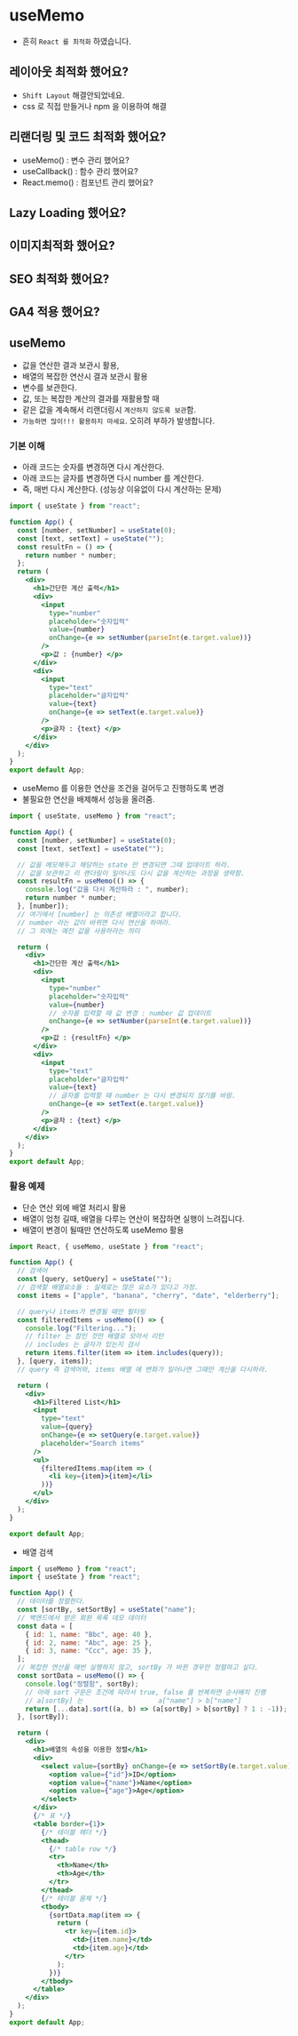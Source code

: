 # useMemo

- 흔히 `React 를 최적화` 하였습니다.

## 레이아웃 최적화 했어요?

- `Shift Layout` 해결안되었네요.
- css 로 직접 만들거나 npm 을 이용하여 해결

## 리랜더링 및 코드 최적화 했어요?

- useMemo() : 변수 관리 했어요?
- useCallback() : 함수 관리 했어요?
- React.memo() : 컴포넌트 관리 했어요?

## Lazy Loading 했어요?

## 이미지최적화 했어요?

## SEO 최적화 했어요?

## GA4 적용 했어요?

## useMemo

- 값을 연산한 결과 보관시 활용,
- 배열의 복잡한 연산시 결과 보관시 활용
- 변수를 보관한다.
- 값, 또는 복잡한 계산의 결과를 재활용할 때
- 같은 값을 계속해서 리랜더링시 `계산하지 않도록 보관`함.
- `가능하면 많이!!! 활용하지 마세요`. 오히려 부하가 발생합니다.

### 기본 이해

- 아래 코드는 숫자를 변경하면 다시 계산한다.
- 아래 코드는 글자를 변경하면 다시 number 를 계산한다.
- 즉, 매번 다시 계산한다. (성능상 이유없이 다시 계산하는 문제)

```jsx
import { useState } from "react";

function App() {
  const [number, setNumber] = useState(0);
  const [text, setText] = useState("");
  const resultFn = () => {
    return number * number;
  };
  return (
    <div>
      <h1>간단한 계산 출력</h1>
      <div>
        <input
          type="number"
          placeholder="숫자입력"
          value={number}
          onChange={e => setNumber(parseInt(e.target.value))}
        />
        <p>값 : {number} </p>
      </div>
      <div>
        <input
          type="text"
          placeholder="글자입력"
          value={text}
          onChange={e => setText(e.target.value)}
        />
        <p>글자 : {text} </p>
      </div>
    </div>
  );
}
export default App;
```

- useMemo 를 이용한 연산을 조건을 걸어두고 진행하도록 변경
- 불필요한 연산을 배제해서 성능을 올려줌.

```jsx
import { useState, useMemo } from "react";

function App() {
  const [number, setNumber] = useState(0);
  const [text, setText] = useState("");

  // 값을 메모해두고 해당하는 state 만 변경되면 그때 업데이트 하라.
  // 값을 보관하고 리 랜더링이 일어나도 다시 값을 계산하는 과정을 생략함.
  const resultFn = useMemo(() => {
    console.log("값을 다시 계산하라 : ", number);
    return number * number;
  }, [number]);
  // 여기에서 [number] 는 의존성 배열이라고 합니다.
  // number 라는 값이 바뀌면 다시 연산을 하여라.
  // 그 외에는 예전 값을 사용하라는 의미

  return (
    <div>
      <h1>간단한 계산 출력</h1>
      <div>
        <input
          type="number"
          placeholder="숫자입력"
          value={number}
          // 숫자를 입력할 때 값 변경 : number 값 업데이트
          onChange={e => setNumber(parseInt(e.target.value))}
        />
        <p>값 : {resultFn} </p>
      </div>
      <div>
        <input
          type="text"
          placeholder="글자입력"
          value={text}
          // 글자를 입력할 때 number 는 다시 변경되지 않기를 바람.
          onChange={e => setText(e.target.value)}
        />
        <p>글자 : {text} </p>
      </div>
    </div>
  );
}
export default App;
```

### 활용 예제

- 단순 연산 외에 배열 처리시 활용
- 배열이 엄청 길때, 배열을 다루는 연산이 복잡하면 실행이 느려집니다.
- 배열이 변경이 될때만 연산하도록 useMemo 활용

```jsx
import React, { useMemo, useState } from "react";

function App() {
  // 검색어
  const [query, setQuery] = useState("");
  // 검색할 배열요소들 : 실제로는 많은 요소가 있다고 가정.
  const items = ["apple", "banana", "cherry", "date", "elderberry"];

  // query나 items가 변경될 때만 필터링
  const filteredItems = useMemo(() => {
    console.log("Filtering...");
    // filter 는 참인 것만 배열로 모아서 리턴
    // includes 는 글자가 있는지 검사
    return items.filter(item => item.includes(query));
  }, [query, items]);
  // query 즉 검색어와, items 배열 에 변화가 일어나면 그때만 계산을 다시하라.

  return (
    <div>
      <h1>Filtered List</h1>
      <input
        type="text"
        value={query}
        onChange={e => setQuery(e.target.value)}
        placeholder="Search items"
      />
      <ul>
        {filteredItems.map(item => (
          <li key={item}>{item}</li>
        ))}
      </ul>
    </div>
  );
}

export default App;
```

- 배열 검색

```jsx
import { useMemo } from "react";
import { useState } from "react";

function App() {
  // 데이터를 정렬한다.
  const [sortBy, setSortBy] = useState("name");
  // 백엔드에서 받은 회원 목록 데모 데이터
  const data = [
    { id: 1, name: "Bbc", age: 40 },
    { id: 2, name: "Abc", age: 25 },
    { id: 3, name: "Ccc", age: 35 },
  ];
  // 복잡한 연산을 매번 실행하지 않고, sortBy 가 바뀐 경우만 정렬하고 싶다.
  const sortData = useMemo(() => {
    console.log("정렬함", sortBy);
    // 아래 sort 구문은 조건에 따라서 true, false 를 반복하면 순서배치 진행
    // a[sortBy] 는                   a["name"] > b["name"]
    return [...data].sort((a, b) => (a[sortBy] > b[sortBy] ? 1 : -1));
  }, [sortBy]);

  return (
    <div>
      <h1>배열의 속성을 이용한 정렬</h1>
      <div>
        <select value={sortBy} onChange={e => setSortBy(e.target.value)}>
          <option value={"id"}>ID</option>
          <option value={"name"}>Name</option>
          <option value={"age"}>Age</option>
        </select>
      </div>
      {/* 표 */}
      <table border={1}>
        {/* 테이블 헤더 */}
        <thead>
          {/* table row */}
          <tr>
            <th>Name</th>
            <th>Age</th>
          </tr>
        </thead>
        {/* 테이블 몸체 */}
        <tbody>
          {sortData.map(item => {
            return (
              <tr key={item.id}>
                <td>{item.name}</td>
                <td>{item.age}</td>
              </tr>
            );
          })}
        </tbody>
      </table>
    </div>
  );
}
export default App;
```
